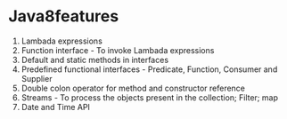 # Java8features

1) Lambada expressions
2) Function interface - To invoke Lambada expressions
3) Default and static methods in interfaces
4) Predefined functional interfaces - Predicate, Function, Consumer and Supplier
5) Double colon operator for method and constructor reference
6) Streams - To process the objects present in the collection; Filter; map
7) Date and Time API

